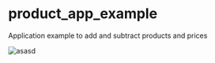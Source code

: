 # product_app_example
Application example to add and subtract products and prices

![asasd](https://user-images.githubusercontent.com/63475312/155989291-a8c07022-b218-42a2-a4dc-b7ae3e1d04c6.PNG)

